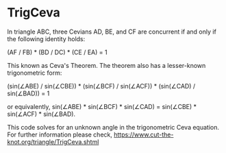 # TrigCeva

In triangle ABC, three Cevians AD, BE, and CF are concurrent if and only if the following identity holds:

(AF / FB) * (BD / DC) * (CE / EA) = 1

This known as Ceva's Theorem. The theorem also has a lesser-known trigonometric form:

(sin(∠ABE) / sin(∠CBE)) * (sin(∠BCF) / sin(∠ACF)) * (sin(∠CAD) / sin(∠BAD)) = 1

or equivalently,
sin(∠ABE) * sin(∠BCF) * sin(∠CAD) = sin(∠CBE) * sin(∠ACF) * sin(∠BAD).

This code solves for an unknown angle in the trigonometric Ceva equation. For further information please check, 
https://www.cut-the-knot.org/triangle/TrigCeva.shtml
